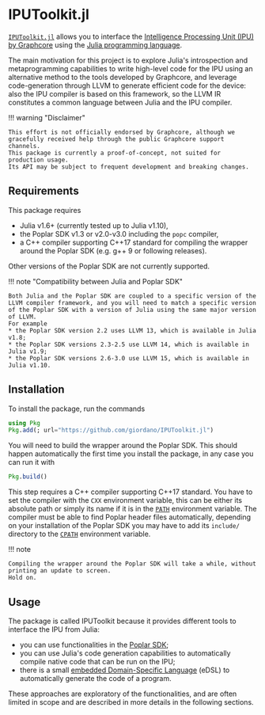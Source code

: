 # IPUToolkit.jl

[`IPUToolkit.jl`](https://github.com/giordano/IPUToolkit.jl) allows you to interface the [Intelligence Processing Unit (IPU) by Graphcore](https://www.graphcore.ai/products/ipu) using the [Julia programming language](https://julialang.org/).

The main motivation for this project is to explore Julia's introspection and metaprogramming capabilities to write high-level code for the IPU using an alternative method to the tools developed by Graphcore, and leverage code-generation through LLVM to generate efficient code for the device: also the IPU compiler is based on this framework, so the LLVM IR constitutes a common language between Julia and the IPU compiler.

!!! warning "Disclaimer"

    This effort is not officially endorsed by Graphcore, although we gracefully received help through the public Graphcore support channels.
    This package is currently a proof-of-concept, not suited for production usage.
	Its API may be subject to frequent development and breaking changes.

## Requirements

This package requires

* Julia v1.6+ (currently tested up to Julia v1.10),
* the Poplar SDK v1.3 or v2.0-v3.0 including the `popc` compiler,
* a C++ compiler supporting C++17 standard for compiling the wrapper around the Poplar SDK (e.g. g++ 9 or following releases).

Other versions of the Poplar SDK are not currently supported.

!!! note "Compatibility between Julia and Poplar SDK"

    Both Julia and the Poplar SDK are coupled to a specific version of the LLVM compiler framework, and you will need to match a specific version of the Poplar SDK with a version of Julia using the same major version of LLVM.
    For example
    * the Poplar SDK version 2.2 uses LLVM 13, which is available in Julia v1.8;
    * the Poplar SDK versions 2.3-2.5 use LLVM 14, which is available in Julia v1.9;
    * the Poplar SDK versions 2.6-3.0 use LLVM 15, which is available in Julia v1.10.

## Installation

To install the package, run the commands

```julia
using Pkg
Pkg.add(; url="https://github.com/giordano/IPUToolkit.jl")
```

You will need to build the wrapper around the Poplar SDK.
This should happen automatically the first time you install the package, in any case you can run it with

```julia
Pkg.build()
```

This step requires a C++ compiler supporting C++17 standard.
You have to set the compiler with the `CXX` environment variable, this can be either its absolute path or simply its name if it is in the [`PATH`](https://en.wikipedia.org/wiki/PATH_(variable)) environment variable.
The compiler must be able to find Poplar header files automatically, depending on your installation of the Poplar SDK you may have to add its `include/` directory to the [`CPATH`](https://gcc.gnu.org/onlinedocs/cpp/Environment-Variables.html) environment variable.

!!! note

	Compiling the wrapper around the Poplar SDK will take a while, without printing an update to screen.
	Hold on.

## Usage

The package is called IPUToolkit because it provides different tools to interface the IPU from Julia:

* you can use functionalities in the [Poplar SDK](https://www.graphcore.ai/products/poplar);
* you can use Julia's code generation capabilities to automatically compile native code that can be run on the IPU;
* there is a small [embedded Domain-Specific Language](https://en.wikipedia.org/wiki/Domain-specific_language) (eDSL) to automatically generate the code of a program.

These approaches are exploratory of the functionalities, and are often limited in scope and are described in more details in the following sections.
